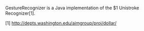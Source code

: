 GestureRecognizer is a Java implementation of the $1 Unistroke Recognizer[1].

[1] http://depts.washington.edu/aimgroup/proj/dollar/
